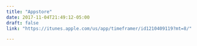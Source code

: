 ```yaml
---
title: "Appstore"
date: 2017-11-04T21:49:12-05:00
draft: false
link: "https://itunes.apple.com/us/app/timeframer/id1210409119?mt=8/"

---
```


